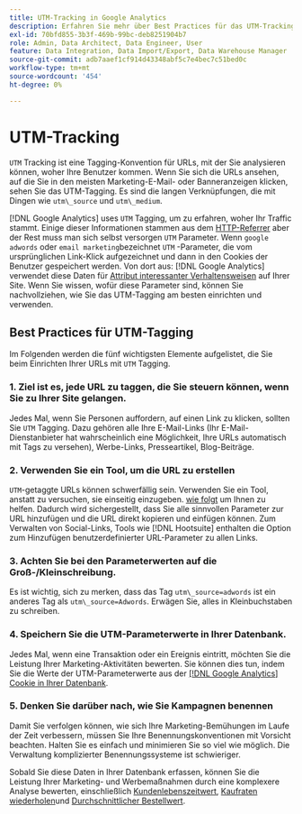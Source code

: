 ```yaml
---
title: UTM-Tracking in Google Analytics
description: Erfahren Sie mehr über Best Practices für das UTM-Tracking (Tagging) in Google Analytics.
exl-id: 70bfd855-3b3f-469b-99bc-deb8251904b7
role: Admin, Data Architect, Data Engineer, User
feature: Data Integration, Data Import/Export, Data Warehouse Manager
source-git-commit: adb7aaef1cf914d43348abf5c7e4bec7c51bed0c
workflow-type: tm+mt
source-wordcount: '454'
ht-degree: 0%

---
```


# UTM-Tracking

`UTM` Tracking ist eine Tagging-Konvention für URLs, mit der Sie analysieren können, woher Ihre Benutzer kommen. Wenn Sie sich die URLs ansehen, auf die Sie in den meisten Marketing-E-Mail- oder Banneranzeigen klicken, sehen Sie das UTM-Tagging. Es sind die langen Verknüpfungen, die mit Dingen wie `utm\_source` und `utm\_medium`.

[!DNL Google Analytics] uses `UTM` Tagging, um zu erfahren, woher Ihr Traffic stammt. Einige dieser Informationen stammen aus dem [HTTP-Referrer](https://en.wikipedia.org/wiki/HTTP_referer) aber der Rest muss man sich selbst versorgen `UTM` Parameter. Wenn `google adwords` oder `email marketing`bezeichnet `UTM` -Parameter, die vom ursprünglichen Link-Klick aufgezeichnet und dann in den Cookies der Benutzer gespeichert werden. Von dort aus: [!DNL Google Analytics] verwendet diese Daten für [Attribut interessanter Verhaltensweisen](../data-analyst/analysis/google-track-user-acq.md) auf Ihrer Site. Wenn Sie wissen, wofür diese Parameter sind, können Sie nachvollziehen, wie Sie das UTM-Tagging am besten einrichten und verwenden.

## Best Practices für UTM-Tagging

Im Folgenden werden die fünf wichtigsten Elemente aufgelistet, die Sie beim Einrichten Ihrer URLs mit `UTM` Tagging.

### 1. Ziel ist es, jede URL zu taggen, die Sie steuern können, wenn Sie zu Ihrer Site gelangen.

Jedes Mal, wenn Sie Personen auffordern, auf einen Link zu klicken, sollten Sie `UTM` Tagging. Dazu gehören alle Ihre E-Mail-Links (Ihr E-Mail-Dienstanbieter hat wahrscheinlich eine Möglichkeit, Ihre URLs automatisch mit Tags zu versehen), Werbe-Links, Presseartikel, Blog-Beiträge.

### 2. Verwenden Sie ein Tool, um die URL zu erstellen

`UTM`-getaggte URLs können schwerfällig sein. Verwenden Sie ein Tool, anstatt zu versuchen, sie einseitig einzugeben. [wie folgt](https://support.google.com/analytics/answer/1033867?hl=en) um Ihnen zu helfen. Dadurch wird sichergestellt, dass Sie alle sinnvollen Parameter zur URL hinzufügen und die URL direkt kopieren und einfügen können. Zum Verwalten von Social-Links, Tools wie [!DNL Hootsuite] enthalten die Option zum Hinzufügen benutzerdefinierter URL-Parameter zu allen Links.

### 3. Achten Sie bei den Parameterwerten auf die Groß-/Kleinschreibung.

Es ist wichtig, sich zu merken, dass das Tag `utm\_source=adwords` ist ein anderes Tag als `utm\_source=Adwords`. Erwägen Sie, alles in Kleinbuchstaben zu schreiben.

### 4. Speichern Sie die UTM-Parameterwerte in Ihrer Datenbank.

Jedes Mal, wenn eine Transaktion oder ein Ereignis eintritt, möchten Sie die Leistung Ihrer Marketing-Aktivitäten bewerten. Sie können dies tun, indem Sie die Werte der UTM-Parameterwerte aus der [[!DNL Google Analytics] Cookie in Ihrer Datenbank](../data-analyst/analysis/google-track-user-acq.md).

### 5. Denken Sie darüber nach, wie Sie Kampagnen benennen

Damit Sie verfolgen können, wie sich Ihre Marketing-Bemühungen im Laufe der Zeit verbessern, müssen Sie Ihre Benennungskonventionen mit Vorsicht beachten. Halten Sie es einfach und minimieren Sie so viel wie möglich. Die Verwaltung komplizierter Benennungssysteme ist schwieriger.

Sobald Sie diese Daten in Ihrer Datenbank erfassen, können Sie die Leistung Ihrer Marketing- und Werbemaßnahmen durch eine komplexere Analyse bewerten, einschließlich [Kundenlebenszeitwert](../data-analyst/analysis/ess-expected-ltv.md), [Kaufraten wiederholen](../data-analyst/analysis/repurchase-behavior.md)und [Durchschnittlicher Bestellwert](../data-analyst/analysis/basic-analytics.md).
